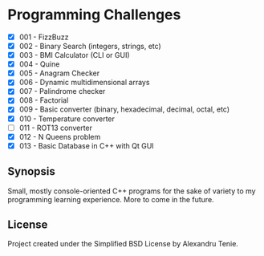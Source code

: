 # Programming Challenges
- [x] 001 - FizzBuzz
- [x] 002 - Binary Search (integers, strings, etc)
- [x] 003 - BMI Calculator (CLI or GUI)
- [x] 004 - Quine
- [x] 005 - Anagram Checker
- [x] 006 - Dynamic multidimensional arrays
- [x] 007 - Palindrome checker
- [x] 008 - Factorial
- [x] 009 - Basic converter (binary, hexadecimal, decimal, octal, etc)
- [x] 010 - Temperature converter
- [ ] 011 - ROT13 converter
- [x] 012 - N Queens problem
- [x] 013 - Basic Database in C++ with Qt GUI

## Synopsis
Small, mostly console-oriented C++ programs for the sake of variety to my programming learning experience. More to come in the future.

## License
Project created under the Simplified BSD License by Alexandru Tenie.
